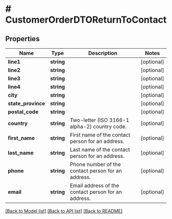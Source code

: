 # # CustomerOrderDTOReturnToContact

## Properties

Name | Type | Description | Notes
------------ | ------------- | ------------- | -------------
**line1** | **string** |  | [optional]
**line2** | **string** |  | [optional]
**line3** | **string** |  | [optional]
**line4** | **string** |  | [optional]
**city** | **string** |  | [optional]
**state_province** | **string** |  | [optional]
**postal_code** | **string** |  | [optional]
**country** | **string** | Two-letter (ISO 3166-1 alpha-2) country code. | [optional]
**first_name** | **string** | First name of the contact person for an address. | [optional]
**last_name** | **string** | Last name of the contact person for an address. | [optional]
**phone** | **string** | Phone number of the contact person for an address. | [optional]
**email** | **string** | Email address of the contact person for an address. | [optional]

[[Back to Model list]](../../README.md#models) [[Back to API list]](../../README.md#endpoints) [[Back to README]](../../README.md)
